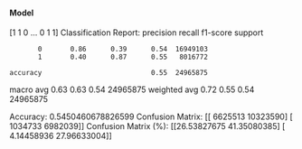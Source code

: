 #### Model
[1 1 0 ... 0 1 1]
Classification Report:
              precision    recall  f1-score   support

           0       0.86      0.39      0.54  16949103
           1       0.40      0.87      0.55   8016772

    accuracy                           0.55  24965875
   macro avg       0.63      0.63      0.54  24965875
weighted avg       0.72      0.55      0.54  24965875

Accuracy: 0.5450460678826599
Confusion Matrix:
[[ 6625513 10323590]
 [ 1034733  6982039]]
Confusion Matrix (%):
[[26.53827675 41.35080385]
 [ 4.14458936 27.96633004]]
